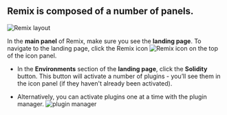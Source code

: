 ## Remix is composed of a number of panels.

![Remix layout](./images/a-layout1c.png?raw=true "Remix layout")

In the **main panel** of Remix, make sure you see the **landing page**.  To navigate to the landing page, click the Remix icon ![Remix icon](./images/remix-logo.png?raw=true "Remix icon") on the top of the icon panel.

- In the **Environments** section of the **landing page**, click the **Solidity** button.  This button will activate a number of plugins - you’ll see them in the icon panel (if they haven't already been activated).

- Alternatively, you can activate plugins one at a time with the plugin manager. ![plugin manager](./images/plugin1.png?raw=true "plugin manager icon")